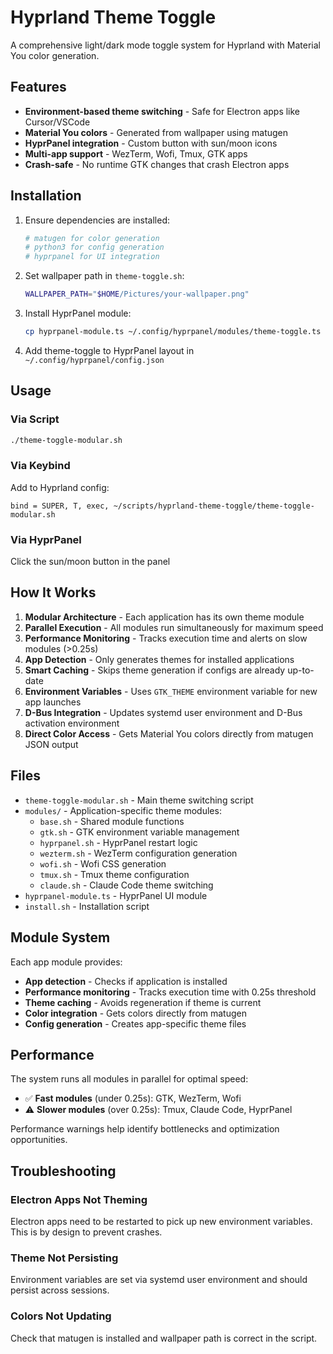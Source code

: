 # Hyprland Theme Toggle

A comprehensive light/dark mode toggle system for Hyprland with Material You color generation.

## Features

- **Environment-based theme switching** - Safe for Electron apps like Cursor/VSCode
- **Material You colors** - Generated from wallpaper using matugen
- **HyprPanel integration** - Custom button with sun/moon icons
- **Multi-app support** - WezTerm, Wofi, Tmux, GTK apps
- **Crash-safe** - No runtime GTK changes that crash Electron apps

## Installation

1. Ensure dependencies are installed:
   ```bash
   # matugen for color generation
   # python3 for config generation
   # hyprpanel for UI integration
   ```

2. Set wallpaper path in `theme-toggle.sh`:
   ```bash
   WALLPAPER_PATH="$HOME/Pictures/your-wallpaper.png"
   ```

3. Install HyprPanel module:
   ```bash
   cp hyprpanel-module.ts ~/.config/hyprpanel/modules/theme-toggle.ts
   ```

4. Add theme-toggle to HyprPanel layout in `~/.config/hyprpanel/config.json`

## Usage

### Via Script
```bash
./theme-toggle-modular.sh
```

### Via Keybind
Add to Hyprland config:
```
bind = SUPER, T, exec, ~/scripts/hyprland-theme-toggle/theme-toggle-modular.sh
```

### Via HyprPanel
Click the sun/moon button in the panel

## How It Works

1. **Modular Architecture** - Each application has its own theme module
2. **Parallel Execution** - All modules run simultaneously for maximum speed
3. **Performance Monitoring** - Tracks execution time and alerts on slow modules (>0.25s)
4. **App Detection** - Only generates themes for installed applications
5. **Smart Caching** - Skips theme generation if configs are already up-to-date
6. **Environment Variables** - Uses `GTK_THEME` environment variable for new app launches
7. **D-Bus Integration** - Updates systemd user environment and D-Bus activation environment  
8. **Direct Color Access** - Gets Material You colors directly from matugen JSON output

## Files

- `theme-toggle-modular.sh` - Main theme switching script
- `modules/` - Application-specific theme modules:
  - `base.sh` - Shared module functions
  - `gtk.sh` - GTK environment variable management
  - `hyprpanel.sh` - HyprPanel restart logic
  - `wezterm.sh` - WezTerm configuration generation
  - `wofi.sh` - Wofi CSS generation
  - `tmux.sh` - Tmux theme configuration
  - `claude.sh` - Claude Code theme switching
- `hyprpanel-module.ts` - HyprPanel UI module
- `install.sh` - Installation script

## Module System

Each app module provides:
- **App detection** - Checks if application is installed
- **Performance monitoring** - Tracks execution time with 0.25s threshold
- **Theme caching** - Avoids regeneration if theme is current
- **Color integration** - Gets colors directly from matugen
- **Config generation** - Creates app-specific theme files

## Performance

The system runs all modules in parallel for optimal speed:

- ✅ **Fast modules** (under 0.25s): GTK, WezTerm, Wofi
- ⚠️ **Slower modules** (over 0.25s): Tmux, Claude Code, HyprPanel

Performance warnings help identify bottlenecks and optimization opportunities.

## Troubleshooting

### Electron Apps Not Theming
Electron apps need to be restarted to pick up new environment variables. This is by design to prevent crashes.

### Theme Not Persisting
Environment variables are set via systemd user environment and should persist across sessions.

### Colors Not Updating
Check that matugen is installed and wallpaper path is correct in the script.